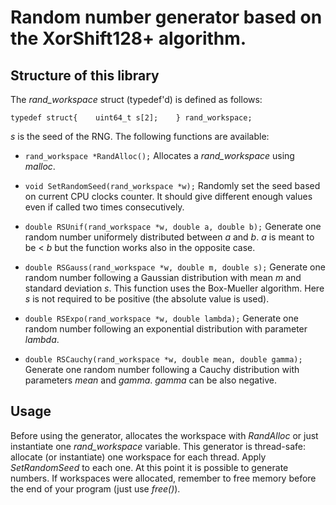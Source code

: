 Random number generator based on the XorShift128+ algorithm.
============================================================

Structure of this library
-------------------------

The *rand_workspace* struct (typedef'd) is defined as follows:

`typedef struct{   
        uint64_t s[2];   
} rand_workspace;`

*s* is the seed of the RNG. 
The following functions are available:
- `rand_workspace *RandAlloc();`
	Allocates a *rand_workspace* using *malloc*.

- `void SetRandomSeed(rand_workspace *w);`
	Randomly set the seed based on current CPU clocks counter. It should give different enough values even if called two times consecutively.

- `double RSUnif(rand_workspace *w, double a, double b);`
	Generate one random number uniformely distributed between *a* and *b*. *a* is meant to be < *b* but the function works also in the opposite case.

- `double RSGauss(rand_workspace *w, double m, double s);`
	Generate one random number following a Gaussian distribution with mean *m* and standard deviation *s*. This function uses the Box-Mueller algorithm. Here *s* is not required to be positive (the absolute value is used).

- `double RSExpo(rand_workspace *w, double lambda);`
	Generate one random number following an exponential distribution with parameter *lambda*.

- `double RSCauchy(rand_workspace *w, double mean, double gamma);`
	Generate one random number following a Cauchy distribution with parameters *mean* and *gamma*. *gamma* can be also negative.

Usage
-----

Before using the generator, allocates the workspace with *RandAlloc* or just instantiate one *rand_workspace* variable. This generator is thread-safe: allocate (or instantiate) one workspace for each thread. Apply *SetRandomSeed* to each one. At this point it is possible to generate numbers. If workspaces were allocated, remember to free memory before the end of your program (just use *free()*).

